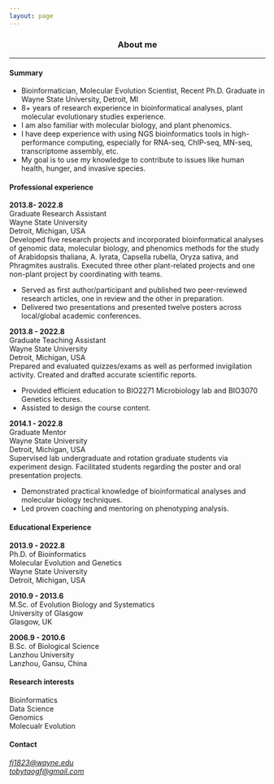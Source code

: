 ```yaml
---
layout: page
---
```


<div align="center"><h3>About me</h3></div>

----------------------

#### Summary


+ Bioinformatician, Molecular Evolution Scientist, Recent Ph.D. Graduate in Wayne State University, Detroit, MI
+ 8+ years of research experience in bioinformatical analyses, plant molecular evolutionary studies experience.
+ I am also familiar with molecular biology, and plant phenomics. 
+ I have deep experience with using NGS bioinformatics tools in high-performance computing, especially for RNA-seq, ChIP-seq, MN-seq, transcriptome assembly, etc. 
+ My goal is to use my knowledge to contribute to issues like human health, hunger, and invasive species.

#### Professional experience   
**2013.8- 2022.8**  
Graduate Research Assistant   
Wayne State University   
Detroit, Michigan, USA   
Developed five research projects and incorporated bioinformatical analyses of genomic data, molecular biology, and phenomics methods for the study of Arabidopsis thaliana, A. lyrata, Capsella rubella, Oryza sativa, and Phragmites australis. Executed three other plant-related projects and one non-plant project by coordinating with teams.  
*	Served as first author/participant and published two peer-reviewed research articles, one in review and the other in preparation.
*	Delivered two presentations and presented twelve posters across local/global academic conferences. 

**2013.8 - 2022.8**  
Graduate Teaching Assistant   
Wayne State University   
Detroit, Michigan, USA   
Prepared and evaluated quizzes/exams as well as performed invigilation activity. Created and drafted accurate scientific reports.  
*	Provided efficient education to BIO2271 Microbiology lab and BIO3070 Genetics lectures.
*	Assisted to design the course content.

**2014.1 - 2022.8**  
Graduate Mentor   
Wayne State University   
Detroit, Michigan, USA   
Supervised lab undergraduate and rotation graduate students via experiment design. Facilitated students regarding the poster and oral presentation projects. 
*	Demonstrated practical knowledge of bioinformatical analyses and molecular biology techniques. 
*	Led proven coaching and mentoring on phenotyping analysis.

#### Educational Experience   
**2013.9 - 2022.8**  
Ph.D. of Bioinformatics  
Molecular Evolution and Genetics   
Wayne State University   
Detroit, Michigan, USA

**2010.9 - 2013.6**  
M.Sc. of Evolution Biology and Systematics  
University of Glasgow   
Glasgow, UK

**2006.9 - 2010.6**  
B.Sc. of Biological Science   
Lanzhou University   
Lanzhou, Gansu, China

#### Research interests   
Bioinformatics  
Data Science  
Genomics  
Molecualr Evolution

#### Contact   
*fj1823@wayne.edu*   
*tobytaogf@gmail.com*
